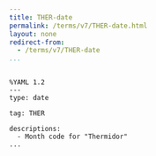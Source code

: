 ```yaml
---
title: THER-date
permalink: /terms/v7/THER-date.html
layout: none
redirect-from:
  - /terms/v7/THER-date
...
```


```

%YAML 1.2
---
type: date

tag: THER

descriptions:
  - Month code for "Thermidor"
...

```
